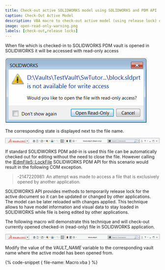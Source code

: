 ```yaml
---
title: Check-out active SOLIDWORKS model using SOLIDWORKS and PDM API
caption: Check-Out Active Model
description: VBA macro to check-out active model (using release lock) opened in SOLIDWORKS from PDM vault using SOLIDWORKS and PDM APIs
image: open-read-only-warning.png
labels: [check-out,release locks]
---
```

When file which is checked-in to SOLIDWORKS PDM vault is opened in SOLIDWORKS it will be accessed with read-only access

![Opening checked-in file in SOLIDWORKS](open-read-only-warning.png)

The corresponding state is displayed next to the file name.

![Read-only state for the active document](read-only-file.png)

If standard SOLIDWORKS PDM add-in is used this file can be automatically checked out for editing without the need to close the file. However calling the [IEdmFile5::LockFile](https://help.solidworks.com/2014/english/api/epdmapi/EPDM.Interop.epdm~EPDM.Interop.epdm.IEdmFile5~LockFile.html) SOLIDWORKS PDM API for this scenario would result in the following COM exception.

> -2147220981: An attempt was made to access a file that is exclusively opened by another application.

SOLIDWORKS API provides methods to temporarily release lock for the active document so it can be updated or changed by other applications. The model can be later reloaded with changes applied. This technique allows to have model information and visual data to stay loaded in SOLIDWORKS while file is being edited by other applications.

The following macro will demonstrate this technique and will check-out currently opened checked-in (read-only) file in SOLIDWORKS application.

![Active document with write access](write-access-file.png)

Modify the value of the *VAULT_NAME* variable to the corresponding vault name where the active model has been opened from.

{% code-snippet { file-name: Macro.vba } %}
